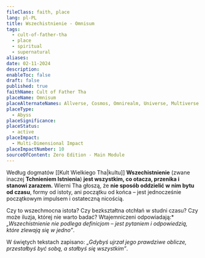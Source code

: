 ```yaml
---
fileClass: faith, place
lang: pl-PL
title: Wszechistnienie - Omnisum
tags:
  - cult-of-father-tha
  - place
  - spiritual
  - supernatural
aliases: 
date: 02-11-2024
description: 
enableToc: false
draft: false
published: true
faithName: Cult of Father Tha
placeName: Omnisum
placeAlternateNames: Allverse, Cosmos, Omnirealm, Universe, Multiverse
placeType:
  - Abyss
placeSignificance: 
placeStatus:
  - active
placeImpact:
  - Multi-Dimensional Impact
placeImpactNumber: 10
sourceOfContent: Zero Edition - Main Module
---
```

Według dogmatów [[Kult Wielkiego Tha|kultu]] **Wszechistnienie** (zwane inaczej **Tchnieniem Istnienia**) **jest wszystkim, co otacza, przenika i stanowi zarazem.** 
Wierni Tha głoszą, że **nie sposób oddzielić w nim bytu od czasu**, formy od istoty, ani początku od końca – jest jednocześnie początkowym impulsem i ostateczną nicością.

Czy to wszechmocna istota? Czy bezkształtna otchłań w studni czasu? Czy może iluzja, której nie warto badać? 
Wtajemniczeni odpowiadają:* *„Wszechistnienie nie podlega definicjom – jest pytaniem i odpowiedzią, które zlewają się w jedno”*.

W świętych tekstach zapisano: *„Gdybyś ujrzał jego prawdziwe oblicze, przestałbyś być sobą, a stałbyś się wszystkim”*.